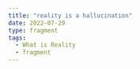 ```yaml
---
title: "reality is a hallucination"
date: 2022-07-29
type: fragment
tags:
  - What is Reality
  - fragment
---
```

